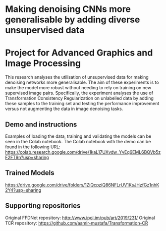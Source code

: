 # Making denoising CNNs more generalisable by adding diverse unsupervised data #
# Project for Advanced Graphics and Image Processing #
This research analyses the utilisation of unsupervised data for making denoising networks more generalisable. The aim of these experiments is to make the model more robust without needing to rely on training on new supervised image pairs. Specifically, the experiment analyses the use of Transformation Consistency Regularization on unlabelled data by adding these samples to the training set and testing the performance improvement versus not augmenting the data in image denoising tasks.

## Demo and instructions
Examples of loading the data, training and validating the models can be seen in the Colab notebook. The Colab notebook with the demo can be found in the following URL: https://colab.research.google.com/drive/1kaL17UXvdw_YvEq6EML6BQVb5zF2FT9n?usp=sharing

## Trained Models
https://drive.google.com/drive/folders/1ZiQcpziQ86NFLrUV1KsJHzfGz1nhK2Y4?usp=sharing

## Supporting repositories
Original FFDNet repository: http://www.ipol.im/pub/art/2019/231/
Original TCR repository: https://github.com/aamir-mustafa/Transformation-CR